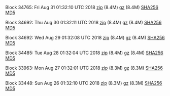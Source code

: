 Block 34765: Fri Aug 31 01:32:10 UTC 2018 [zip](https://files.01coin.io/testnet/2018-08-31/bootstrap.dat.zip) (8.4M) [gz](https://files.01coin.io/testnet/2018-08-31/bootstrap.dat.tar.gz) (8.4M) [SHA256](https://files.01coin.io/testnet/2018-08-31/sha256.txt) [MD5](https://files.01coin.io/testnet/2018-08-31/md5.txt)

Block 34692: Thu Aug 30 01:32:11 UTC 2018 [zip](https://files.01coin.io/testnet/2018-08-30/bootstrap.dat.zip) (8.4M) [gz](https://files.01coin.io/testnet/2018-08-30/bootstrap.dat.tar.gz) (8.4M) [SHA256](https://files.01coin.io/testnet/2018-08-30/sha256.txt) [MD5](https://files.01coin.io/testnet/2018-08-30/md5.txt)

Block 34692: Wed Aug 29 01:32:08 UTC 2018 [zip](https://files.01coin.io/testnet/2018-08-29/bootstrap.dat.zip) (8.4M) [gz](https://files.01coin.io/testnet/2018-08-29/bootstrap.dat.tar.gz) (8.4M) [SHA256](https://files.01coin.io/testnet/2018-08-29/sha256.txt) [MD5](https://files.01coin.io/testnet/2018-08-29/md5.txt)

Block 34485: Tue Aug 28 01:32:04 UTC 2018 [zip](https://files.01coin.io/testnet/2018-08-28/bootstrap.dat.zip) (8.4M) [gz](https://files.01coin.io/testnet/2018-08-28/bootstrap.dat.tar.gz) (8.4M) [SHA256](https://files.01coin.io/testnet/2018-08-28/sha256.txt) [MD5](https://files.01coin.io/testnet/2018-08-28/md5.txt)

Block 33963: Mon Aug 27 01:32:01 UTC 2018 [zip](https://files.01coin.io/testnet/2018-08-27/bootstrap.dat.zip) (8.3M) [gz](https://files.01coin.io/testnet/2018-08-27/bootstrap.dat.tar.gz) (8.3M) [SHA256](https://files.01coin.io/testnet/2018-08-27/sha256.txt) [MD5](https://files.01coin.io/testnet/2018-08-27/md5.txt)

Block 33448: Sun Aug 26 01:32:10 UTC 2018 [zip](https://files.01coin.io/testnet/2018-08-26/bootstrap.dat.zip) (8.3M) [gz](https://files.01coin.io/testnet/2018-08-26/bootstrap.dat.tar.gz) (8.3M) [SHA256](https://files.01coin.io/testnet/2018-08-26/sha256.txt) [MD5](https://files.01coin.io/testnet/2018-08-26/md5.txt)
